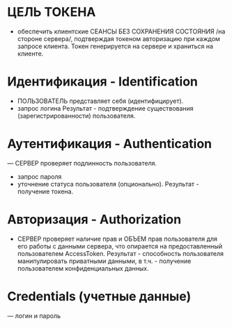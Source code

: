 # ЦЕЛЬ ТОКЕНА
- обеспечить клиентские СЕАНСЫ БЕЗ СОХРАНЕНИЯ СОСТОЯНИЯ /на стороне сервера/,
  подтверждая токеном авторизацию при каждом запросе клиента.
  Токен генерируется на сервере и храниться на клиенте.
  

# Идентификация - Identification
- ПОЛЬЗОВАТЕЛЬ представляет себя (идентифицирует).
- запрос логина
Результат - подтверждение существования (зарегистрированности) пользователя.


# Аутентификация - Authentication
— СЕРВЕР проверяет подлинность пользователя.
- запрос пароля
- уточнение статуса пользователя (опционально).
Результат - получение токена.


# Авторизация - Authorization
- СЕРВЕР проверяет наличие прав и ОБЪЕМ прав пользователя для его работы с данными сервера,
что опирается на предоставленный пользователем AccessToken.
Результат - способность пользователя манипулировать приватными данными, в т.ч. - получение пользователем конфиденциальных данных.

# Credentials (учетные данные)
— логин и пароль










